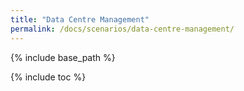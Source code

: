 ```yaml
---
title: "Data Centre Management"
permalink: /docs/scenarios/data-centre-management/
---
```


{% include base_path %}

{% include toc %}